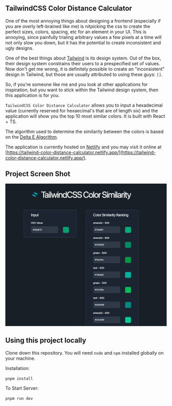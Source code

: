 ## TailwindCSS Color Distance Calculator

One of the most annoying things about designing a frontend (especially if you are overly left-brained like me) is nitpicking the css to create the perfect sizes, colors, spacing, etc for an element in your UI. This is annoying, since painfully trialing arbitrary values a few pixels at a time will not only slow you down, but it has the potential to create inconsistent and ugly designs.

One of the best things about [Tailwind](https://tailwindcss.com/) is its design system. Out of the box, their design system constrains their users to a prespecified set of values. Now don't get me wrong, it is definitely possible to create an "inconsistent" design in Tailwind, but those are usually attributed to using these guys: `[]`.

So, if you're someone like me and you look at other applications for inspiration, but you want to stick within the Tailwind design system, then this application is for you.

`TailwindCSS Color Distance Calculator` allows you to input a hexadecimal value (currently reserved for hexaecimal's that are of length six) and the application will show you the top 10 most similar colors. It is built with React + TS.

The algorithm used to determine the similarity between the colors is based on the [Delta E Algorithm](http://zschuessler.github.io/DeltaE/learn/).

The application is currently hosted on [Netlify](https://app.netlify.com/) and you may visit it online at [https://tailwind-color-distance-calculator.netlify.app/](https://tailwind-color-distance-calculator.netlify.app/).

## Project Screen Shot

![Project Screenshot](ApplicationScreenshot.png)

## Using this project locally

Clone down this repository. You will need `node` and `npm` installed globally on your machine.

Installation:

`pnpm install`

To Start Server:

`pnpm run dev`
